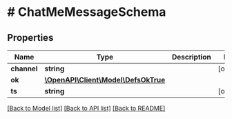 # # ChatMeMessageSchema

## Properties

Name | Type | Description | Notes
------------ | ------------- | ------------- | -------------
**channel** | **string** |  | [optional]
**ok** | [**\OpenAPI\Client\Model\DefsOkTrue**](DefsOkTrue.md) |  |
**ts** | **string** |  | [optional]

[[Back to Model list]](../../README.md#models) [[Back to API list]](../../README.md#endpoints) [[Back to README]](../../README.md)
